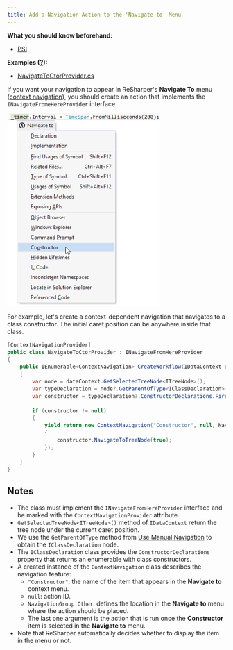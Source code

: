 ```yaml
---
title: Add a Navigation Action to the 'Navigate to' Menu
---
```


**What you should know beforehand:**
* [PSI](/HowTo/NavigateCode/NavigateCode.md#psi-basics)

**Examples ([?](/HowTo/HowTo.md#sample-solution)):**
* [NavigateToCtorProvider.cs](https://github.com/JetBrains/sample-resharper-plugin/blob/master/SampleReSharperPlugin/src/PsiNavigation/NavigateToCtorProvider.cs)

If you want your navigation to appear in ReSharper's **Navigate To** menu ([context navigation](NavigateCode.md)), you should create an action that implements the `INavigateFromeHereProvider` interface.

![add-navigate-to-action](add-navigate-to-action.png)

For example, let's create a context-dependent navigation that navigates to a class constructor. The initial caret position can be anywhere inside that class.

```csharp
[ContextNavigationProvider]
public class NavigateToCtorProvider : INavigateFromHereProvider
{
    public IEnumerable<ContextNavigation> CreateWorkflow(IDataContext dataContext)
    {
        var node = dataContext.GetSelectedTreeNode<ITreeNode>();
        var typeDeclaration = node?.GetParentOfType<IClassDeclaration>();            
        var constructor = typeDeclaration?.ConstructorDeclarations.FirstNotNull();
 
        if (constructor != null)
        {
            yield return new ContextNavigation("Constructor", null, NavigationActionGroup.Other, () =>
            {
                constructor.NavigateToTreeNode(true);
            });
        }                       
    }
}
```

## Notes

* The class must implement the `INavigateFromHereProvider` interface and be marked with the `ContextNavigationProvider` attribute.
* `GetSelectedTreeNode<ITreeNode>()` method of `IDataContext` return the tree node under the current caret position.
* We use the `GetParentOfType` method from [Use Manual Navigation](UseManualNavigation.md) to obtain the `IClassDeclaration` node.
* The `IClassDeclaration` class provides the `ConstructorDeclarations` property that returns an enumerable with class constructors.
* A created instance of the `ContextNavigation` class describes the navigation feature:
    * `"Constructor"`: the name of the item that appears in the **Navigate to** context menu.
    * `null`: action ID.
    * `NavigationGroup.Other`: defines the location in the **Navigate to** menu where the action should be placed.
    * The last one argument is the action that is run once the **Constructor** item is selected in the **Navigate to** menu.
* Note that ReSharper automatically decides whether to display the item in the menu or not.
